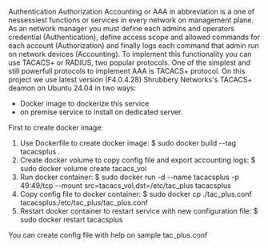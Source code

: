 Authentication Authorization Accounting or AAA in abbreviation is a one of nessessiest functions or services in every network on management plane.
As an network manager you must define each admins and operators credential (Authentication), define access scope and allowed commands for each account (Authorization) and finally logs each command that admin run on network devices (Accounting).
To implement this functionality you can use TACACS+ or RADIUS, two popular protocols.
One of the simplest and still powerfull protocols to implement AAA is TACACS+ protocol.
On this project we use latest version (F4.0.4.28) Shrubbery Networks's TACACS+ deamon on Ubuntu 24.04 in two ways:
- Docker image to dockerize this service
- on premise service to install on dedicated server.

First to create docker image:
1) Use Dockerfile to create docker image: 
  $ sudo docker build --tag tacacsplus .
3) Create docker volume to copy config file and export accounting logs: 
   $ sudo docker volume create tacacs_vol
4) Run docker container: 
   $ sudo docker run -d --name tacacsplus -p 49:49/tcp --mount src=tacacs_vol,dst=/etc/tac_plus tacacsplus
5) Copy config file to docker container: 
   $ sudo docker cp ./tac_plus.conf tacacsplus:/etc/tac_plus/tac_plus.conf
6) Restart docker container to restart service with new configuration file: 
   $ sudo docker restart tacacsplus

You can create config file with help on sample tac_plus.conf

